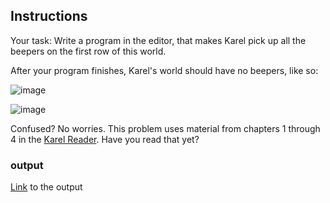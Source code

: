 ## Instructions

Your task: Write a program in the editor, that makes Karel pick up all the beepers on the first row of this world.



After your program finishes, Karel's world should have no beepers, like so:

![image](https://user-images.githubusercontent.com/51156057/229240869-2762ae68-1bce-45b5-a80d-c4d604b870ed.png)


![image](https://user-images.githubusercontent.com/51156057/229241010-0c6c587d-2c35-4624-be6f-3345fae45983.png)



Confused? No worries. This problem uses material from chapters 1 through 4 in the [Karel Reader](https://compedu.stanford.edu/karel-reader/docs/python/en/intro.html). Have you read that yet?

### output

[Link](https://codeinplace.stanford.edu/cip3/share/0MOVS51IzIunQELlcw55) to the output
